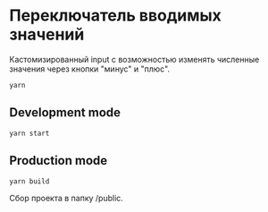 # Переключатель вводимых значений

Кастомизированный input с возможностью изменять численные значения через кнопки "минус" и "плюс".

```
yarn
```

## Development mode

```
yarn start
```

## Production mode

```
yarn build
```

Сбор проекта в папку /public.